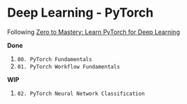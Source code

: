 # Deep Learning - PyTorch

Following [Zero to Mastery: Learn PyTorch for Deep Learning](https://www.learnpytorch.io/00_pytorch_fundamentals/) 

**Done**
1. `00. PyTorch Fundamentals`
2. `01. PyTorch Workflow Fundamentals`

**WIP**
1. `02. PyTorch Neural Network Classification`
